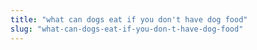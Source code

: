 ```yaml
---
title: "what can dogs eat if you don't have dog food"
slug: "what-can-dogs-eat-if-you-don-t-have-dog-food"
---
```



